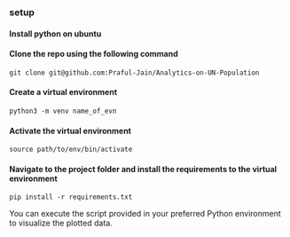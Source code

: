 ### setup

#### Install python on ubuntu
#### Clone the repo using the following command
    git clone git@github.com:Praful-Jain/Analytics-on-UN-Population
#### Create a virtual environment 
    python3 -m venv name_of_evn 
#### Activate the virtual environment
    source path/to/env/bin/activate
#### Navigate to the project folder and install the requirements to the virtual environment
    pip install -r requirements.txt
    
You can execute the script provided in your preferred Python environment to visualize the plotted data.

